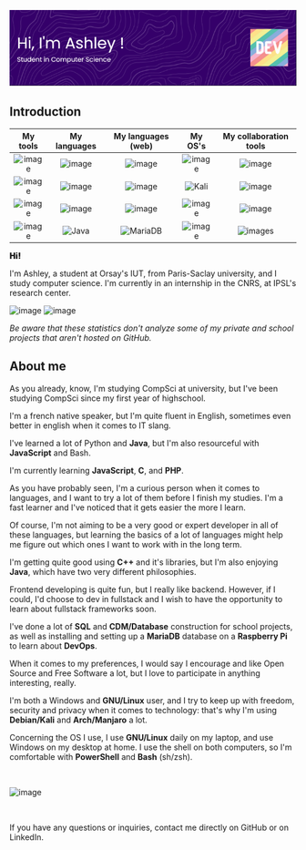 ![title](./banner.png)

## Introduction

| My tools      | My languages  | My languages (web) | My OS's       | My collaboration tools |
| :--------------: | :--------------: | :----------------: | :----------------: | :--------------------: |
| ![image](https://img.shields.io/badge/MDN_Web_Docs-black?style=for-the-badge&logo=mdnwebdocs&logoColor=white)  | ![image](https://img.shields.io/badge/C%2B%2B-00599C?style=for-the-badge&logo=c%2B%2B&logoColor=white) | ![image](https://img.shields.io/badge/HTML5-E34F26?style=for-the-badge&logo=html5&logoColor=white) | ![image](https://img.shields.io/badge/Arch%20Linux-1793D1?logo=arch-linux&logoColor=fff&style=for-the-badge) | ![image](https://img.shields.io/badge/GitHub-100000?style=for-the-badge&logo=github&logoColor=white) |
| ![image](https://img.shields.io/badge/CMake-064F8C?style=for-the-badge&logo=cmake&logoColor=white)  | ![image](https://img.shields.io/badge/Shell_Script-121011?style=for-the-badge&logo=gnu-bash&logoColor=white) | ![image](https://img.shields.io/badge/CSS3-1572B6?style=for-the-badge&logo=css3&logoColor=white) | ![Kali](https://img.shields.io/badge/Kali-268BEE?style=for-the-badge&logo=kalilinux&logoColor=white) | ![image](https://img.shields.io/badge/GitLab-330F63?style=for-the-badge&logo=gitlab&logoColor=white) |
| ![image](https://img.shields.io/badge/VSCode-0078D4?style=for-the-badge&logo=visual%20studio%20code&logoColor=white) | ![image](https://img.shields.io/badge/Python-FFD43B?style=for-the-badge&logo=python&logoColor=blue) | ![image](https://img.shields.io/badge/JavaScript-323330?style=for-the-badge&logo=javascript&logoColor=F7DF1E) | ![image](https://img.shields.io/badge/Windows-0078D6?style=for-the-badge&logo=windows&logoColor=white) | ![image](https://img.shields.io/badge/GIT-E44C30?style=for-the-badge&logo=git&logoColor=white) |
| ![image](https://img.shields.io/badge/prettier-1A2C34?style=for-the-badge&logo=prettier&logoColor=F7BA3E) | ![Java](https://img.shields.io/badge/java-%23ED8B00.svg?style=for-the-badge&logo=openjdk&logoColor=white) | ![MariaDB](https://img.shields.io/badge/MariaDB-003545?style=for-the-badge&logo=mariadb&logoColor=white) | ![image](https://img.shields.io/badge/Raspberry%20Pi-A22846?style=for-the-badge&logo=Raspberry%20Pi&logoColor=white) | ![images](https://img.shields.io/badge/Markdown-000000?style=for-the-badge&logo=markdown&logoColor=white) |

<p style="font-weight: 900;">
  Hi!
</p>
<p>
  I'm Ashley, a student at Orsay's IUT, from Paris-Saclay university, 
  and I study computer science. I'm currently in an internship in the 
  CNRS, at IPSL's research center.
</p>

![image](http://github-profile-summary-cards.vercel.app/api/cards/repos-per-language?username=sillyash&theme=tokyonight)
![image](http://github-profile-summary-cards.vercel.app/api/cards/most-commit-language?username=sillyash&theme=tokyonight)

*Be aware that these statistics don't analyze some of my private and school projects that aren't hosted on GitHub.*


## About me

<p>
  As you already, know, I'm studying CompSci at university, but I've 
  been studying CompSci since my first year of highschool.
</p>
<p>
  I'm a french native speaker, but I'm quite fluent in English, 
  sometimes even better in english when it comes to IT slang.
</p>
<p>
  I've learned a lot of Python and <b>Java</b>, but I'm 
  also resourceful with <b>JavaScript</b> and Bash.
</p>
<p>
  I'm currently learning <b>JavaScript</b>, <b>C</b>, and <b>PHP</b>.
</p>
<p>
  As you have probably seen, I'm a curious person when it comes to languages, 
  and I want to try a lot of them before I finish my studies. I'm a fast 
  learner and I've noticed that it gets easier the more I learn.
</p>
<p>
  Of course, I'm not aiming to be a very good or expert developer in all of 
  these languages, but learning the basics of a lot of languages might help 
  me figure out which ones I want to work with in the long term.
</p>
<p>
  I'm getting quite good using <b>C++</b> and it's libraries, but I'm 
  also enjoying <b>Java</b>, which have two very different philosophies.
</p>
<p>
  Frontend developing is quite fun, but I really like backend. However, if 
  I could, I'd choose to dev in fullstack and I wish to have the opportunity 
  to learn about fullstack frameworks soon.
</p>
<p>
  I've done a lot of <b>SQL</b> and <b>CDM/Database</b> construction for 
  school projects, as well as installing and setting up a <b>MariaDB</b> 
  database on a <b>Raspberry Pi</b> to learn about <b>DevOps</b>.
</p>
<p>
  When it comes to my preferences, I would say I encourage and like Open 
  Source and Free Software a lot, but I love to participate in anything 
  interesting, really.
</p>
<p>
  I'm both a Windows and <b>GNU/Linux</b> user, and I try to keep up 
  with freedom, security and privacy when it comes to technology: that's 
  why I'm using <b>Debian/Kali</b> and <b>Arch/Manjaro</b> a lot.
</p>
<p>
  Concerning the OS I use, I use <b>GNU/Linux</b> daily on my laptop, 
  and use Windows on my desktop at home. I use the shell on both 
  computers, so I'm comfortable with <b>PowerShell</b> and <b>Bash</b> 
  (sh/zsh).
</p>

<br>

![image](http://github-profile-summary-cards.vercel.app/api/cards/profile-details?username=sillyash&theme=tokyonight)

<br>

If you have any questions or inquiries, contact me directly on GitHub or on LinkedIn.
